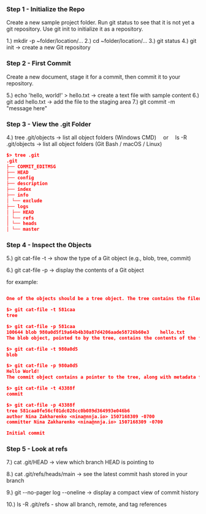 ### Step 1 - Initialize the Repo

Create a new sample project folder. Run git status to see that it is not yet a git repository. Use git init to initialize it as a repository.

1.) mkdir -p ~folder/location/...
2.) cd ~folder/location/...
3.) git status
4.) git init -> create a new Git repository

### Step 2 - First Commit

Create a new document, stage it for a commit, then commit it to your repository.

5.) echo 'hello, world!' > hello.txt -> create a text file with sample content
6.) git add hello.txt -> add the file to the staging area
7.) git commit -m "message here"

### Step 3 - View the .git Folder

4.) tree .git/objects -> list all object folders (Windows CMD)
 or
 ls -R .git/objects -> list all object folders (Git Bash / macOS / Linux)

```json
$> tree .git
.git
├── COMMIT_EDITMSG
├── HEAD
├── config
├── description
├── index
├── info
│ └── exclude
├── logs
│ ├── HEAD
│ └── refs
│ └── heads
│ └── master
```

### Step 4 - Inspect the Objects

5.) git cat-file -t <hash> -> show the type of a Git object (e.g., blob, tree, commit)

6.) git cat-file -p <hash> -> display the contents of a Git object

for example:

```json

One of the objects should be a tree object. The tree contains the filename hello.txt and a pointer to the blob.

$> git cat-file -t 581caa
tree

$> git cat-file -p 581caa
100644 blob 980a0d5f19a64b4b30a87d4206aade58726b60e3	hello.txt
The blob object, pointed to by the tree, contains the contents of the file hello.txt

$> git cat-file -t 980a0d5
blob

$> git cat-file -p 980a0d5
Hello World!
The commit object contains a pointer to the tree, along with metadata for the commit, such as the author and commit message.

$> git cat-file -t 43388f
commit

$> git cat-file -p 43388f
tree 581caa0fe56cf01dc028cc0b089d364993e046b6
author Nina Zakharenko <nina@nnja.io> 1507168309 -0700
committer Nina Zakharenko <nina@nnja.io> 1507168309 -0700

Initial commit
```

### Step 5 - Look at refs

7.) cat .git/HEAD -> view which branch HEAD is pointing to

8.) cat .git/refs/heads/main -> see the latest commit hash stored in your branch

9.) git --no-pager log --oneline -> display a compact view of commit history

10.) ls -R .git/refs - show all branch, remote, and tag references
